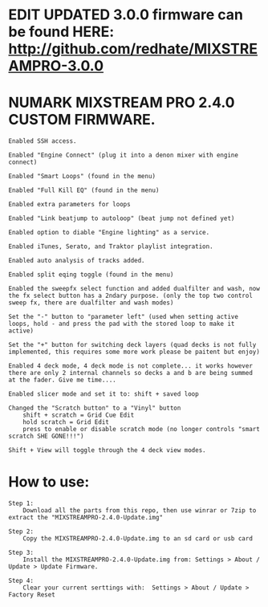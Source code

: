 
# **EDIT** UPDATED 3.0.0 firmware can be found HERE: http://github.com/redhate/MIXSTREAMPRO-3.0.0


# NUMARK MIXSTREAM PRO 2.4.0 CUSTOM FIRMWARE.

	Enabled SSH access.

	Enabled "Engine Connect" (plug it into a denon mixer with engine connect)

	Enabled "Smart Loops" (found in the menu)
	
	Enabled "Full Kill EQ" (found in the menu)
	
	Enabled extra parameters for loops
	
	Enabled "Link beatjump to autoloop" (beat jump not defined yet)
	
	Enabled option to diable "Engine lighting" as a service.
	
	Enabled iTunes, Serato, and Traktor playlist integration.
	
	Enabled auto analysis of tracks added.
	
	Enabled split eqing toggle (found in the menu)
	
	Enabled the sweepfx select function and added dualfilter and wash, now the fx select button has a 2ndary purpose. (only the top two control sweep fx, there are dualfilter and wash modes)
	
	Set the "-" button to "parameter left" (used when setting active loops, hold - and press the pad with the stored loop to make it active)
	
	Set the "+" button for switching deck layers (quad decks is not fully implemented, this requires some more work please be paitent but enjoy)
	
	Enabled 4 deck mode, 4 deck mode is not complete... it works however there are only 2 internal channels so decks a and b are being summed at the fader. Give me time....
	
	Enabled slicer mode and set it to: shift + saved loop
	
	Changed the "Scratch button" to a "Vinyl" button
		shift + scratch = Grid Cue Edit
		hold scratch = Grid Edit
		press to enable or disable scratch mode (no longer controls "smart scratch SHE GONE!!!")
	
	Shift + View will toggle through the 4 deck view modes.
	

# How to use:

	Step 1:
		Download all the parts from this repo, then use winrar or 7zip to extract the "MIXSTREAMPRO-2.4.0-Update.img"
		
	Step 2:
		Copy the MIXSTREAMPRO-2.4.0-Update.img to an sd card or usb card
		
	Step 3:
		Install the MIXSTREAMPRO-2.4.0-Update.img from: Settings > About / Update > Update Firmware.
		
	Step 4:
		Clear your current serttings with:  Settings > About / Update > Factory Reset
